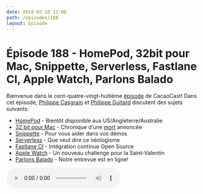 ```yaml
---
date: 2018-02-10 12:00
path: /episodes/188
layout: Episode
---
```

# Épisode 188 - HomePod, 32bit pour Mac, Snippette, Serverless, Fastlane CI, Apple Watch, Parlons Balado
<p>Bienvenue dans le cent-quatre-vingt-huitième <a href="https://cacaocast.com/media/cacaocast_188.mp3" title="CacaoCast Episode 188">épisode</a> de CacaoCast! Dans cet épisode, <a href="http://www.twitter.com/philippec" title="Philippe Casgrain sur Twitter">Philippe Casgrain</a> et <a href="http://www.twitter.com/philippeguitard" title="Philippe Guitard sur Twitter">Philippe Guitard</a> discutent des sujets suivants:</p>
<ul><li><a href="https://www.apple.com/homepod/" title="HomePod">HomePod</a> - Bientôt disponible aux US/Angleterre/Australie </li>
<li><a href="https://developer.apple.com/news/?id=01242018d" title="32 bit pour Mac">32 bit pour Mac</a> - Chronique d’une <a href="https://twitter.com/jckarter/status/958749452881113088">mort</a> annoncée</li>
<li><a href="http://Snippette.com" title="Snippette">Snippette</a> - Pour vous aider dans vos démos</li>
<li><a href="http://thepowerofserverless.info/" title="Serverless">Serverless</a> - Que veut dire ce néologisme</li>
<li><a href="https://github.com/fastlane/ci" title="Fastlane CI">Fastlane CI</a> - Intégration continue Open Source</li>
<li><a href="https://9to5mac.com/2018/02/02/february-apple-watch-activity-challenge-heart-month/" title="Apple Watch">Apple Watch</a> - Un nouveau challenge pour la Saint-Valentin</li>
<li><a href="https://baladoquebec.ca/#!/parlons-balado/parlons-balado-cacaocast" title="Parlons Balado">Parlons Balado</a> - Notre entrevue est en ligne!</li>
</ul>
<p><audio controls><source src="https://cacaocast.com/media/cacaocast_188.mp3" type="audio/mpeg"><source src="https://cacaocast.com/media/cacaocast_188.mp3" type="audio/mp4">Votre navigateur ne supporte pas l'élément audio / Your browser does not support the audio element.</audio></p>
